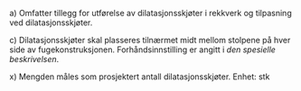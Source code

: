 a) Omfatter tillegg for utførelse av dilatasjonsskjøter i rekkverk og tilpasning ved dilatasjonsskjøter.

c) Dilatasjonsskjøter skal plasseres tilnærmet midt mellom stolpene på hver side av fugekonstruksjonen. Forhåndsinnstilling er angitt i *den spesielle beskrivelsen*.

x) Mengden måles som prosjektert antall dilatasjonsskjøter. Enhet: stk

